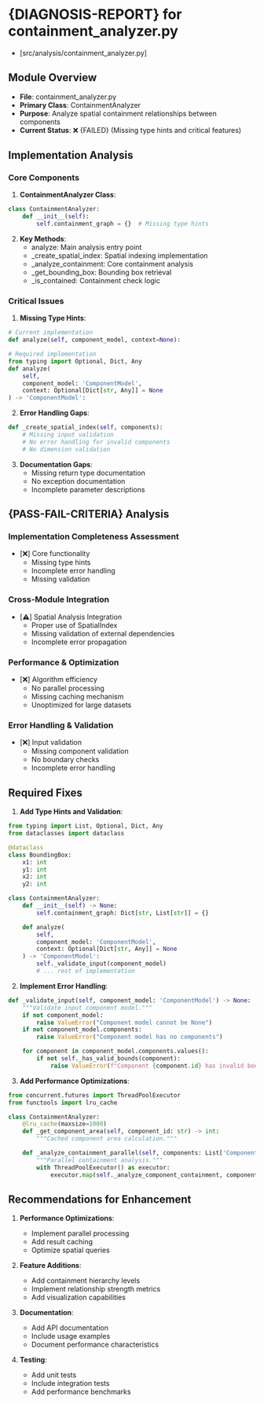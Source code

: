 # {DIAGNOSIS-REPORT} for containment_analyzer.py

- [src/analysis/containment_analyzer.py]

## Module Overview

- **File**: containment_analyzer.py
- **Primary Class**: ContainmentAnalyzer
- **Purpose**: Analyze spatial containment relationships between components
- **Current Status**: ❌ {FAILED} (Missing type hints and critical features)

## Implementation Analysis

### Core Components

1. **ContainmentAnalyzer Class**:

```python
class ContainmentAnalyzer:
    def __init__(self):
        self.containment_graph = {}  # Missing type hints
```

2. **Key Methods**:
   - analyze: Main analysis entry point
   - \_create_spatial_index: Spatial indexing implementation
   - \_analyze_containment: Core containment analysis
   - \_get_bounding_box: Bounding box retrieval
   - \_is_contained: Containment check logic

### Critical Issues

1. **Missing Type Hints**:

```python
# Current implementation
def analyze(self, component_model, context=None):

# Required implementation
from typing import Optional, Dict, Any
def analyze(
    self,
    component_model: 'ComponentModel',
    context: Optional[Dict[str, Any]] = None
) -> 'ComponentModel':
```

2. **Error Handling Gaps**:

```python
def _create_spatial_index(self, components):
    # Missing input validation
    # No error handling for invalid components
    # No dimension validation
```

3. **Documentation Gaps**:
   - Missing return type documentation
   - No exception documentation
   - Incomplete parameter descriptions

## {PASS-FAIL-CRITERIA} Analysis

### Implementation Completeness Assessment

- [❌] Core functionality
  - Missing type hints
  - Incomplete error handling
  - Missing validation

### Cross-Module Integration

- [⚠️] Spatial Analysis Integration
  - Proper use of SpatialIndex
  - Missing validation of external dependencies
  - Incomplete error propagation

### Performance & Optimization

- [❌] Algorithm efficiency
  - No parallel processing
  - Missing caching mechanism
  - Unoptimized for large datasets

### Error Handling & Validation

- [❌] Input validation
  - Missing component validation
  - No boundary checks
  - Incomplete error handling

## Required Fixes

1. **Add Type Hints and Validation**:

```python
from typing import List, Optional, Dict, Any
from dataclasses import dataclass

@dataclass
class BoundingBox:
    x1: int
    y1: int
    x2: int
    y2: int

class ContainmentAnalyzer:
    def __init__(self) -> None:
        self.containment_graph: Dict[str, List[str]] = {}

    def analyze(
        self,
        component_model: 'ComponentModel',
        context: Optional[Dict[str, Any]] = None
    ) -> 'ComponentModel':
        self._validate_input(component_model)
        # ... rest of implementation
```

2. **Implement Error Handling**:

```python
def _validate_input(self, component_model: 'ComponentModel') -> None:
    """Validate input component model."""
    if not component_model:
        raise ValueError("Component model cannot be None")
    if not component_model.components:
        raise ValueError("Component model has no components")

    for component in component_model.components.values():
        if not self._has_valid_bounds(component):
            raise ValueError(f"Component {component.id} has invalid bounds")
```

3. **Add Performance Optimizations**:

```python
from concurrent.futures import ThreadPoolExecutor
from functools import lru_cache

class ContainmentAnalyzer:
    @lru_cache(maxsize=1000)
    def _get_component_area(self, component_id: str) -> int:
        """Cached component area calculation."""

    def _analyze_containment_parallel(self, components: List['Component']) -> None:
        """Parallel containment analysis."""
        with ThreadPoolExecutor() as executor:
            executor.map(self._analyze_component_containment, components)
```

## Recommendations for Enhancement

1. **Performance Optimizations**:

   - Implement parallel processing
   - Add result caching
   - Optimize spatial queries

2. **Feature Additions**:

   - Add containment hierarchy levels
   - Implement relationship strength metrics
   - Add visualization capabilities

3. **Documentation**:

   - Add API documentation
   - Include usage examples
   - Document performance characteristics

4. **Testing**:
   - Add unit tests
   - Include integration tests
   - Add performance benchmarks
